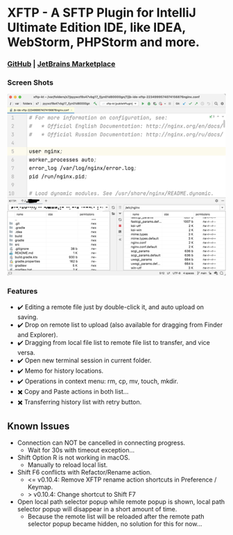 # XFTP - A SFTP Plugin for IntelliJ Ultimate Edition IDE, like IDEA, WebStorm, PHPStorm and more.

### [GitHub](https://github.com/allape/Java-IDEAPlugin-XFTP) | [JetBrains Marketplace](https://plugins.jetbrains.com/plugin/16590-xftp)

### Screen Shots
![ScreenShot1](examples/screenshot-1.png)

### Features
- ✔️ Editing a remote file just by double-click it, and auto upload on saving.
- ✔️ Drop on remote list to upload (also available for dragging from Finder and Explorer).
- ✔️️ Dragging from local file list to remote file list to transfer, and vice versa.
- ✔️️ Open new terminal session in current folder.
- ✔️️️ Memo for history locations.
- ✔️️️ Operations in context menu: rm, cp, mv, touch, mkdir.
- ✖️ Copy and Paste actions in both list...
- ✖️ Transferring history list with retry button.

## Known Issues
- Connection can NOT be cancelled in connecting progress.
  - Wait for 30s with timeout exception...
- Shift Option R is not working in macOS.
  - Manually to reload local list.
- Shift F6 conflicts with Refactor/Rename action.
  - <= v0.10.4: Remove XFTP rename action shortcuts in Preference / Keymap.
  - \> v0.10.4: Change shortcut to Shift F7
- Open local path selector popup while remote popup is shown, local path selector popup will disappear in a short amount of time.
  - Because the remote list will be reloaded after the remote path selector popup became hidden, no solution for this for now...

